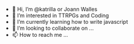 - 👋 Hi, I’m @katrilla or Joann Walles
- 👀 I’m interested in TTRPGs and Coding
- 🌱 I’m currently learning how to write javascript
- 💞️ I’m looking to collaborate on ...
- 📫 How to reach me ...

<!---
katrilla/katrilla is a ✨ special ✨ repository because its `README.md` (this file) appears on your GitHub profile.
You can click the Preview link to take a look at your changes.
--->
